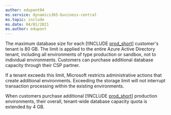 ```yaml
---
author: edupont04
ms.service: dynamics365-business-central
ms.topic: include
ms.date: 04/01/2021
ms.author: edupont
---
```

The maximum database size for each [!INCLUDE [prod_short](prod_short.md)] customer's tenant is 80 GB. The limit is applied to the entire Azure Active Directory  tenant, including all environments of type production or sandbox, not to individual environments. Customers can purchase additional database capacity through their CSP partner.  

If a tenant exceeds this limit, Microsoft restricts administrative actions that create additional environments. Exceeding the storage limit will not interrupt transaction processing within the existing environments.  

When customers purchase additional [!INCLUDE [prod_short](prod_short.md)] production environments, their overall, tenant-wide database capacity quota is extended by 4 GB.  

